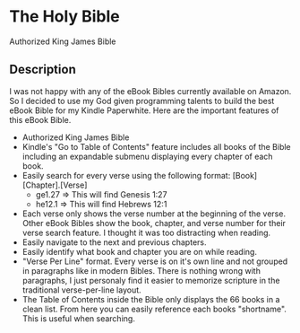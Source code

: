 The Holy Bible
==============
Authorized King James Bible

## Description ##

I was not happy with any of the eBook Bibles currently available on Amazon. So I decided to use my God given programming talents to build the best eBook Bible for my Kindle Paperwhite. Here are the important features of this eBook Bible.

* Authorized King James Bible
* Kindle's "Go to Table of Contents" feature includes all books of the Bible including an expandable submenu displaying every chapter of each book.
* Easily search for every verse using the following format: [Book][Chapter].[Verse]
	* ge1.27 => This will find Genesis 1:27
	* he12.1 => This will find Hebrews 12:1
* Each verse only shows the verse number at the beginning of the verse. Other eBook Bibles show the book, chapter, and verse number for their verse search feature. I thought it was too distracting when reading.
* Easily navigate to the next and previous chapters.
* Easily identify what book and chapter you are on while reading.
* "Verse Per Line" format. Every verse is on it's own line and not grouped in paragraphs like in modern Bibles. There is nothing wrong with paragraphs, I just personaly find it easier to memorize scripture in the traditional verse-per-line layout.
* The Table of Contents inside the Bible only displays the 66 books in a clean list. From here you can easily reference each books "shortname". This is useful when searching.

<!-- If you are on a tight budget, and can't afford $1 for this eBook, then please download a free copy by visiting the link below. -->
<!-- https://github.com/webplantmedia/the-holy-bible/raw/master/TheHolyBible.mobi -->
